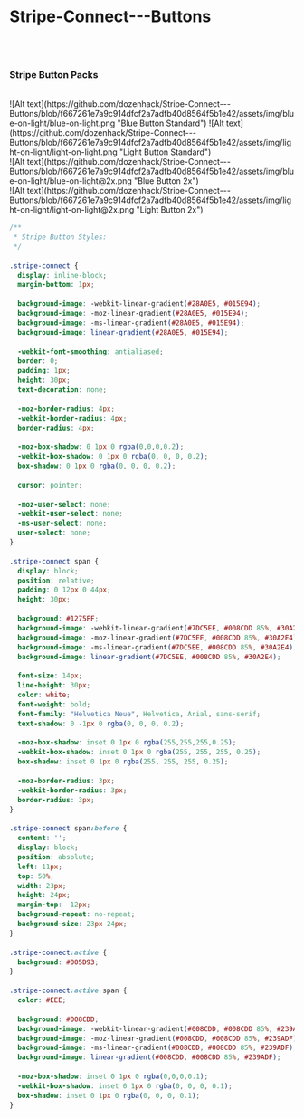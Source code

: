 # Stripe-Connect---Buttons
<br><br>
### Stripe Button Packs
<br>
![Alt text](https://github.com/dozenhack/Stripe-Connect---Buttons/blob/f667261e7a9c914dfcf2a7adfb40d8564f5b1e42/assets/img/blue-on-light/blue-on-light.png "Blue Button Standard")
![Alt text](https://github.com/dozenhack/Stripe-Connect---Buttons/blob/f667261e7a9c914dfcf2a7adfb40d8564f5b1e42/assets/img/light-on-light/light-on-light.png "Light Button Standard")
<br>
![Alt text](https://github.com/dozenhack/Stripe-Connect---Buttons/blob/f667261e7a9c914dfcf2a7adfb40d8564f5b1e42/assets/img/blue-on-light/blue-on-light@2x.png "Blue Button 2x")<br>
![Alt text](https://github.com/dozenhack/Stripe-Connect---Buttons/blob/f667261e7a9c914dfcf2a7adfb40d8564f5b1e42/assets/img/light-on-light/light-on-light@2x.png "Light Button 2x")<br>


```css
/**
 * Stripe Button Styles:
 */

.stripe-connect {
  display: inline-block;
  margin-bottom: 1px;

  background-image: -webkit-linear-gradient(#28A0E5, #015E94);
  background-image: -moz-linear-gradient(#28A0E5, #015E94);
  background-image: -ms-linear-gradient(#28A0E5, #015E94);
  background-image: linear-gradient(#28A0E5, #015E94);

  -webkit-font-smoothing: antialiased;
  border: 0;
  padding: 1px;
  height: 30px;
  text-decoration: none;

  -moz-border-radius: 4px;
  -webkit-border-radius: 4px;
  border-radius: 4px;

  -moz-box-shadow: 0 1px 0 rgba(0,0,0,0.2);
  -webkit-box-shadow: 0 1px 0 rgba(0, 0, 0, 0.2);
  box-shadow: 0 1px 0 rgba(0, 0, 0, 0.2);

  cursor: pointer;

  -moz-user-select: none;
  -webkit-user-select: none;
  -ms-user-select: none;
  user-select: none;
}

.stripe-connect span {
  display: block;
  position: relative;
  padding: 0 12px 0 44px;
  height: 30px;

  background: #1275FF;
  background-image: -webkit-linear-gradient(#7DC5EE, #008CDD 85%, #30A2E4);
  background-image: -moz-linear-gradient(#7DC5EE, #008CDD 85%, #30A2E4);
  background-image: -ms-linear-gradient(#7DC5EE, #008CDD 85%, #30A2E4);
  background-image: linear-gradient(#7DC5EE, #008CDD 85%, #30A2E4);

  font-size: 14px;
  line-height: 30px;
  color: white;
  font-weight: bold;
  font-family: "Helvetica Neue", Helvetica, Arial, sans-serif;
  text-shadow: 0 -1px 0 rgba(0, 0, 0, 0.2);

  -moz-box-shadow: inset 0 1px 0 rgba(255,255,255,0.25);
  -webkit-box-shadow: inset 0 1px 0 rgba(255, 255, 255, 0.25);
  box-shadow: inset 0 1px 0 rgba(255, 255, 255, 0.25);

  -moz-border-radius: 3px;
  -webkit-border-radius: 3px;
  border-radius: 3px;
}

.stripe-connect span:before {
  content: '';
  display: block;
  position: absolute;
  left: 11px;
  top: 50%;
  width: 23px;
  height: 24px;
  margin-top: -12px;
  background-repeat: no-repeat;
  background-size: 23px 24px;
}

.stripe-connect:active {
  background: #005D93;
}

.stripe-connect:active span {
  color: #EEE;

  background: #008CDD;
  background-image: -webkit-linear-gradient(#008CDD, #008CDD 85%, #239ADF);
  background-image: -moz-linear-gradient(#008CDD, #008CDD 85%, #239ADF);
  background-image: -ms-linear-gradient(#008CDD, #008CDD 85%, #239ADF);
  background-image: linear-gradient(#008CDD, #008CDD 85%, #239ADF);

  -moz-box-shadow: inset 0 1px 0 rgba(0,0,0,0.1);
  -webkit-box-shadow: inset 0 1px 0 rgba(0, 0, 0, 0.1);
  box-shadow: inset 0 1px 0 rgba(0, 0, 0, 0.1);
}
```
